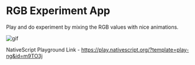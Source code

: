 # RGB Experiment App

Play and do experiment by mixing the RGB values with nice animations.

![gif](https://github.com/kumarandena/rgb-experiment-ns/blob/master/gif/rgb-experiment.gif)

NativeScript Playground Link - https://play.nativescript.org/?template=play-ng&id=m9TO3j